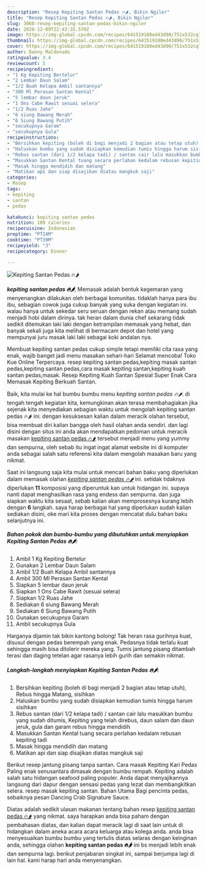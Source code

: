 ```yaml
---
description: "Resep Kepiting Santan Pedas 🔥🌶, Bikin Ngiler"
title: "Resep Kepiting Santan Pedas 🔥🌶, Bikin Ngiler"
slug: 3060-resep-kepiting-santan-pedas-bikin-ngiler
date: 2020-12-09T22:43:35.570Z
image: https://img-global.cpcdn.com/recipes/641519180ed43d90/751x532cq70/kepiting-santan-pedas-🔥🌶-foto-resep-utama.jpg
thumbnail: https://img-global.cpcdn.com/recipes/641519180ed43d90/751x532cq70/kepiting-santan-pedas-🔥🌶-foto-resep-utama.jpg
cover: https://img-global.cpcdn.com/recipes/641519180ed43d90/751x532cq70/kepiting-santan-pedas-🔥🌶-foto-resep-utama.jpg
author: Danny Maldonado
ratingvalue: 3.4
reviewcount: 5
recipeingredient:
- "1 Kg Kepiting Bertelur"
- "2 Lembar Daun Salam"
- "1/2 Buah Kelapa Ambil santannya"
- "300 Ml Perasan Santan Kental"
- "5 lembar daun jeruk"
- "1 Ons Cabe Rawit sesuai selera"
- "1/2 Ruas Jahe"
- "6 siung Bawang Merah"
- "6 Siung Bawang Putih"
- "secukupnya Garam"
- "secukupnya Gula"
recipeinstructions:
- "Bersihkan kepiting (boleh di bagi menjadi 2 bagian atau tetap utuh), Rebus hingga Matang, sisihkan"
- "Haluskan bumbu yang sudah disiapkan kemudian tumis hingga harum sisihkan"
- "Rebus santan (dari 1/2 kelapa tadi) / santan cair lalu masukkan bumbu yang sudah ditumis, Kepiting yang telah direbus, daun salam dan daun jeruk, gula dan garam rebus hingga mendidih"
- "Masukkan Santan Kental tuang secara perlahan kedalam rebusan kepiting tadi"
- "Masak hingga mendidih dan matang"
- "Matikan api dan siap disajikan diatas mangkuk saji"
categories:
- Resep
tags:
- kepiting
- santan
- pedas

katakunci: kepiting santan pedas 
nutrition: 189 calories
recipecuisine: Indonesian
preptime: "PT14M"
cooktime: "PT39M"
recipeyield: "3"
recipecategory: Dinner

---
```



![Kepiting Santan Pedas 🔥🌶](https://img-global.cpcdn.com/recipes/641519180ed43d90/751x532cq70/kepiting-santan-pedas-🔥🌶-foto-resep-utama.jpg)

<b><i>kepiting santan pedas 🔥🌶</i></b>, Memasak adalah bentuk kegemaran yang menyenangkan dilakukan oleh berbagai komunitas. tidaklah hanya para ibu ibu, sebagian cowok juga cukup banyak yang suka dengan kegiatan ini. walau hanya untuk sekedar seru seruan dengan rekan atau memang sudah menjadi hobi dalam dirinya. tak heran dalam dunia chef sekarang tidak sedikit ditemukan laki laki dengan ketrampilan memasak yang hebat, dan banyak sekali juga kita melihat di bermacam depot dan hotel yang mempunyai juru masak laki laki sebagai koki andalan nya.

Membuat kepiting santan pedas cukup simple tetapi memiliki cita rasa yang enak, wajib banget jadi menu masakan sehari-hari Selamat mencoba! Toko Kue Online Terpercaya. resep kepiting santan pedas,kepiting masak santan pedas,kepiting santan pedas,cara masak kepiting santan,kepiting kuah santan pedas,masak. Resep Kepiting Kuah Santan Spesial Super Enak Cara Memasak Kepiting Berkuah Santan.

Baik, kita mulai ke hal bumbu bumbu menu <i>kepiting santan pedas 🔥🌶</i>. di tengah tengah kegiatan kita, kemungkinan akan terasa membahagiakan jika sejenak kita menyediakan sebagian waktu untuk mengolah kepiting santan pedas 🔥🌶 ini. dengan kesuksesan kalian dalam meracik olahan tersebut, bisa membuat diri kalian bangga oleh hasil olahan anda sendiri. dan lagi disini dengan situs ini anda akan mendapatkan pedoman untuk meracik masakan <u>kepiting santan pedas 🔥🌶</u> tersebut menjadi menu yang yummy dan sempurna, oleh sebab itu ingat ingat alamat website ini di komputer anda sebagai salah satu referensi kita dalam mengolah masakan baru yang nikmat.


Saat ini langsung saja kita mulai untuk mencari bahan baku yang diperlukan dalam memasak olahan <u><i>kepiting santan pedas 🔥🌶</i></u> ini. setidak tidaknya diperlukan <b>11</b> komposisi yang diperuntuk kan untuk hidangan ini. supaya nanti dapat menghasilkan rasa yang endess dan sempurna. dan juga siapkan waktu kita sesaat, sebab kalian akan memprosesnya kurang lebih dengan <b>6</b> langkah. saya harap berbagai hal yang diperlukan sudah kalian sediakan disini, oke mari kita proses dengan mencatat dulu bahan baku selanjutnya ini.

<!--inarticleads1-->

##### Bahan pokok dan bumbu-bumbu yang dibutuhkan untuk menyiapkan Kepiting Santan Pedas 🔥🌶:

1. Ambil 1 Kg Kepiting Bertelur
1. Gunakan 2 Lembar Daun Salam
1. Ambil 1/2 Buah Kelapa Ambil santannya
1. Ambil 300 Ml Perasan Santan Kental
1. Siapkan 5 lembar daun jeruk
1. Siapkan 1 Ons Cabe Rawit (sesuai selera)
1. Siapkan 1/2 Ruas Jahe
1. Sediakan 6 siung Bawang Merah
1. Sediakan 6 Siung Bawang Putih
1. Gunakan secukupnya Garam
1. Ambil secukupnya Gula


Harganya dijamin tak bikin kantong bolong! Tak heran rasa gurihnya kuat, disusul dengan pedas berempah yang enak. Pedasnya tidak terlalu kuat sehingga masih bisa ditolerir mereka yang. Tumis jantung pisang ditambah terasi dan daging tetelan agar rasanya lebih gurih dan semakin nikmat. 

<!--inarticleads2-->

##### Langkah-langkah menyiapkan Kepiting Santan Pedas 🔥🌶:

1. Bersihkan kepiting (boleh di bagi menjadi 2 bagian atau tetap utuh), Rebus hingga Matang, sisihkan
1. Haluskan bumbu yang sudah disiapkan kemudian tumis hingga harum sisihkan
1. Rebus santan (dari 1/2 kelapa tadi) / santan cair lalu masukkan bumbu yang sudah ditumis, Kepiting yang telah direbus, daun salam dan daun jeruk, gula dan garam rebus hingga mendidih
1. Masukkan Santan Kental tuang secara perlahan kedalam rebusan kepiting tadi
1. Masak hingga mendidih dan matang
1. Matikan api dan siap disajikan diatas mangkuk saji


Berikut resep jantung pisang tanpa santan. Cara masak Kepiting Kari Pedas Paling enak senusantara dimasak dengan bumbu rempah. Kepiting adalah salah satu hidangan seafood paling populer. Anda dapat menyajikannya langsung dari dapur dengan sensasi pedas yang lezat dan membangkitkan selera. resep masak kepiting santan. Bahan Utama  Bagi pencinta pedas, sebaiknya pesan Dancing Crab Signature Sauce. 

Diatas adalah sedikit ulasan makanan tentang bahan resep <u>kepiting santan pedas 🔥🌶</u> yang nikmat. saya harapkan anda bisa paham dengan pembahasan diatas, dan kalian dapat meracik lagi di saat lain untuk di hidangkan dalam aneka acara acara keluarga atau kolega anda. anda bisa menyesuaikan bumbu bumbu yang tertulis diatas selaras dengan keinginan anda, sehingga olahan <b>kepiting santan pedas 🔥🌶</b> ini bs menjadi lebih enak dan sempurna lagi. berikut penjabaran singkat ini, sampai berjumpa lagi di lain hal. kami harap hari anda menyenangkan.
